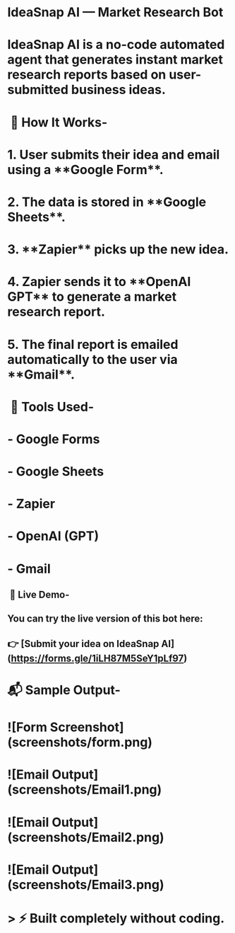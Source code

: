 # **IdeaSnap AI — Market Research Bot**

# 

# IdeaSnap AI is a no-code automated agent that generates instant market research reports based on user-submitted business ideas.

# 

#  🚀 **How It Works-**

# 1\. User submits their idea and email using a \*\*Google Form\*\*.

# 2\. The data is stored in \*\*Google Sheets\*\*.

# 3\. \*\*Zapier\*\* picks up the new idea.

# 4\. Zapier sends it to \*\*OpenAI GPT\*\* to generate a market research report.

# 5\. The final report is emailed automatically to the user via \*\*Gmail\*\*.

# 

#  🔧 **Tools Used-**

# \- Google Forms

# \- Google Sheets

# \- Zapier

# \- OpenAI (GPT)

# \- Gmail





## &nbsp;🔗 **Live Demo-**

## **You can try the live version of this bot here:**  

## 👉 \[Submit your idea on IdeaSnap AI](https://forms.gle/1iLH87M5SeY1pLf97)

# 

# 📬 **Sample Output-**

# !\[Form Screenshot](screenshots/form.png)

# !\[Email Output](screenshots/Email1.png)

# !\[Email Output](screenshots/Email2.png)

# !\[Email Output](screenshots/Email3.png)

# 

# > ⚡ **Built completely without coding.**


